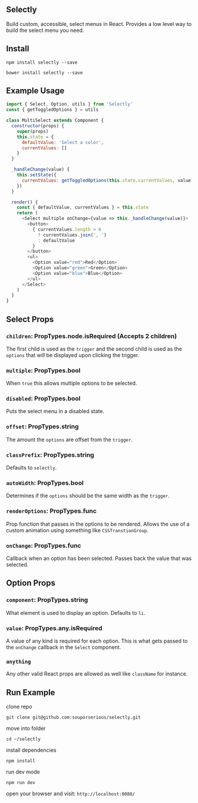 ## Selectly

Build custom, accessible, select menus in React. Provides a low level way to build the select menu you need.

## Install

`npm install selectly --save`

`bower install selectly --save`

## Example Usage

```javascript
import { Select, Option, utils } from 'Selectly'
const { getToggledOptions } = utils

class MultiSelect extends Component {
  constructor(props) {
    super(props)
    this.state = {
      defaultValue: 'Select a color',
      currentValues: []
    }
  }

  _handleChange(value) {
    this.setState({
      currentValues: getToggledOptions(this.state.currentValues, value)
    })
  }

  render() {
    const { defaultValue, currentValues } = this.state
    return (
      <Select multiple onChange={value => this._handleChange(value)}>
        <button>
          { currentValues.length > 0
            ? currentValues.join(', ')
            : defaultValue
          }
        </button>
        <ul>
          <Option value="red">Red</Option>
          <Option value="green">Green</Option>
          <Option value="blue">Blue</Option>
        </ul>
      </Select>
    )
  }
}
```

## Select Props

### `children`: PropTypes.node.isRequired (Accepts 2 children)

The first child is used as the `trigger` and the second child is used as the `options` that will be displayed upon clicking the trigger.

### `multiple`: PropTypes.bool

When `true` this allows multiple options to be selected.

### `disabled`: PropTypes.bool

Puts the select menu in a disabled state.

### `offset`: PropTypes.string

The amount the `options` are offset from the `trigger`.

### `classPrefix`: PropTypes.string

Defaults to `selectly`.

### `autoWidth`: PropTypes.bool

Determines if the `options` should be the same width as the `trigger`.

### `renderOptions`: PropTypes.func

Prop function that passes in the options to be rendered. Allows the use of a custom animation using something like `CSSTranstionGroup`.

### `onChange`: PropTypes.func

Callback when an option has been selected. Passes back the value that was selected.

## Option Props

### `component`: PropTypes.string

What element is used to display an option. Defaults to `li`.

### `value`: PropTypes.any.isRequired

A value of any kind is required for each option. This is what gets passed to the `onChange` callback in the `Select` component.

### `anything`

Any other valid React props are allowed as well like `className` for instance.

## Run Example

clone repo

`git clone git@github.com:souporserious/selectly.git`

move into folder

`cd ~/selectly`

install dependencies

`npm install`

run dev mode

`npm run dev`

open your browser and visit: `http://localhost:8080/`
